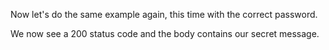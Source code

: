 Now let's do the same example again, this time with the correct password.

<request/>

<response/>

We now see a 200 status code and the body contains our secret message.
